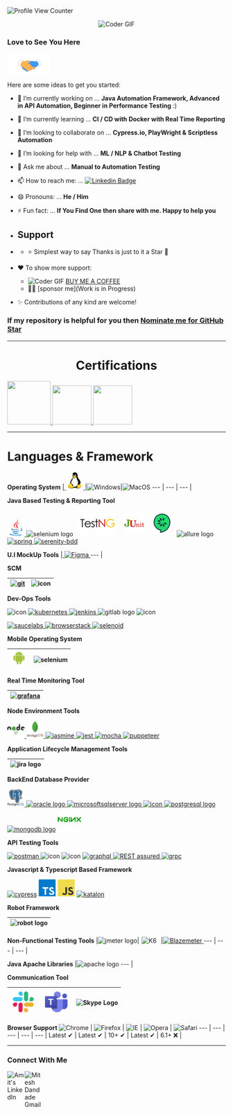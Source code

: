 ![Profile View Counter](https://komarev.com/ghpvc/?username=Mitesh411)

 
<p  align="center"><img src="https://media.giphy.com/media/SWoSkN6DxTszqIKEqv/giphy.gif" alt="Coder GIF" width="500" height="400">

### Love to See You Here 

<img src='https://github.com/Mitesh411/Mitesh411/blob/master/handshake.gif' width="100px" />



Here are some ideas to get you started:

- 🔭 I’m currently working on ...         **Java Automation Framework, Advanced in API Automation, Beginner in Performance Testing** :)

- 🌱 I’m currently learning ...           **CI / CD with Docker with Real Time Reporting** 

- 👯 I’m looking to collaborate on ...    **Cypress.io, PlayWright &  Scriptless Automation** 

- 🤔 I’m looking for help with ...        **ML / NLP & Chatbot Testing**

- 💬 Ask me about ...                     **Manual to Automation Testing** 

- 📫 How to reach me: ...                 [![Linkedin Badge](https://img.shields.io/badge/-MiteshDandade-blue?style=flat-square&logo=Linkedin&logoColor=white&link=https://www.linkedin.com/in/mitesh-dandade-1a62085b)](https://www.linkedin.com/in/mitesh-dandade-1a62085b)

- 😄 Pronouns: ...                        **He / Him**

- ⚡ Fun fact: ...                         **If You Find One then share with me. Happy to help you** 

- ## Support
- - ⭐️ Simplest way to say Thanks is just to it a Star 🤩
- ❤️ To show more support:
  - <img src='https://www.buymeacoffee.com/assets/img/guidelines/logo-mark-1.svg' alt="Coder GIF" width="50" height="50"> [BUY ME A COFFEE](https://buymeacoffee.com/dandademitz)
  - 👏🏿 [sponsor me](Work is in Progress)
- ✨ Contributions of any kind are welcome!
### If my repository is helpful for you then [Nominate me for GitHub Star](https://stars.github.com/nominate/)
---
<p align="center"> 
 
<h1 align="center"> Certifications </h1>
</p>
<a href="https://www.credly.com/badges/9a89e24f-00f5-4c17-b9a4-6363ba44bd77/public_url" title="CertiProf-Lifelong Learning !">
  <img src="https://images.credly.com/images/21e16d4d-d2df-46e6-9098-526caab49e63/blob" width="100" height="100"/>
</a>
<a href="https://www.credly.com/badges/0afcb821-9c80-415a-a6ae-c29b014ab589/public_url" title="Microsoft Certified: Azure Fundamentals">
  <img src="https://images.credly.com/images/be8fcaeb-c769-4858-b567-ffaaa73ce8cf/image.png" width="90" height="90"/>
</a>
<a href="https://www.credly.com/badges/ed9ba8f1-8e4a-47c5-81a8-22e13ba5bf16/public_url" title="AWS Certified Cloud Practitioner">
  <img src="https://images.credly.com/images/00634f82-b07f-4bbd-a6bb-53de397fc3a6/image.png" width="90" height="90"/>
</a>

---

<h1 align="left">Languages & Framework </h1>

**Operating System**
|<a href="https://www.linux.org/" target="_blank"> <img src="https://raw.githubusercontent.com/devicons/devicon/master/icons/linux/linux-original.svg" alt="linux" width="40" height="40"/> </a>|<img src="https://devicons.railway.app/i/windows10.svg" alt="Windows" width="40" height="40"/>|<img src="https://img.icons8.com/color/344/mac-os-logo.png" alt="MacOS" width="60" height="60"/>
--- | --- | --- |

**Java Based Testing & Reporting Tool**
<p align="left"> <a href="https://developer.android.com" target="_blank" rel="noreferrer"> 
<a href="https://www.java.com" target="_blank" rel="noreferrer"> <img src="https://raw.githubusercontent.com/devicons/devicon/master/icons/java/java-original.svg" alt="java" width="40" height="40"/> </a>
<img src="https://img.icons8.com/officel/344/selenium-test-automation.png" height="40" width="40" alt="selenium logo"  />
<img height="48" style="margin: 6px;" src="./testng.png" alt="testng" /> <img height="48" style="margin: 6px;"  src="./junit.png" alt="junit" /> <img height="48" style="margin: 6px;"  src="./cucumber.png" alt="cucumber" />
<img src="https://qagroovers.files.wordpress.com/2019/06/images.png" height="40" width="40" alt="allure logo"  />
<a href="https://spring.io/" target="_blank"> <img src="https://www.vectorlogo.zone/logos/springio/springio-icon.svg" alt="spring" width="40" height="40"/> </a> 
<a href="https://serenity-bdd.github.io/theserenitybook/latest/index.html" target="_blank" rel="noreferrer"> 
<img src="https://serenity-bdd.info/wp-content/uploads/elementor/thumbs/serenity-bdd-pac9onzlqv9ebi90cpg4zsqnp28x4trd1adftgkwbq.png" alt="serenity-bdd" width="90" height="45"/> </a>

 **U.I MockUp Tools**
|<a href="https://www.figma.com/" target="_blank" title ="Figma" rel="noreferrer"> <img src="https://www.vectorlogo.zone/logos/figma/figma-icon.svg" alt="Figma" width="40" height="40"/> </a>
--- |

 **SCM**
 
|<a href="https://git-scm.com/" target="_blank" rel="noreferrer"> <img src="https://www.vectorlogo.zone/logos/git-scm/git-scm-icon.svg" alt="git" width="40" height="40"/>|<img src="https://techstack-generator.vercel.app/github-icon.svg" alt="icon" width="50" height="50" /></a>  
--- | --- |

 **Dev-Ops Tools**
 
<img src="https://techstack-generator.vercel.app/docker-icon.svg" alt="icon" width="50" height="50" /> </a>
<a href="https://kubernetes.io" target="_blank"> <img src="https://www.vectorlogo.zone/logos/kubernetes/kubernetes-icon.svg" alt="kubernetes" width="40" height="40"/> </a> 
<a href="https://www.jenkins.io" target="_blank" rel="noreferrer"> <img src="https://www.vectorlogo.zone/logos/jenkins/jenkins-icon.svg" alt="jenkins" width="40" height="40"/> </a> 
<img src="https://cdn.jsdelivr.net/gh/devicons/devicon/icons/gitlab/gitlab-original.svg" height="40" width="52" alt="gitlab logo"  />
<img src="https://techstack-generator.vercel.app/aws-icon.svg" alt="icon" width="50" height="50" />
 </a>

 
  <a href="https://saucelabs.com/" target="_blank" rel="noreferrer"> 
  <img src="https://www.vectorlogo.zone/logos/saucelabs/saucelabs-ar21.svg" alt="saucelabs" width="80" height="50"/> </a>
  <a href="https://www.browserstack.com/" target="_blank" rel="noreferrer"> 
  <img src="https://www.vectorlogo.zone/logos/browserstack/browserstack-ar21.svg" alt="browserstack" width="80" height="50"/> </a>
   <a href="https://aerokube.com/selenoid/latest/" target="_blank" rel="noreferrer"> 
  <img src="https://aerokube.com/selenoid/latest/img/og-image.jpg" alt="selenoid" width="80" height="50"/> </a>


**Mobile Operating System**
 
|<img src="https://raw.githubusercontent.com/devicons/devicon/master/icons/android/android-original-wordmark.svg" alt="android" width="40" height="40"/>|<img src="https://devicons.railway.app/i/apple-dark.svg" alt="selenium" width="40" height="40"/> </a>
 --- | --- |

 **Real Time Monitoring Tool**
 
 |<a href="https://grafana.com" target="_blank"> <img src="https://www.vectorlogo.zone/logos/grafana/grafana-icon.svg" alt="grafana" width="40" height="40"/> </a>
--- |

 **Node Environment Tools**
 
<a href="https://nodejs.org" target="_blank"> <img src="https://raw.githubusercontent.com/devicons/devicon/master/icons/nodejs/nodejs-original-wordmark.svg" alt="nodejs" width="40" height="40"/> </a> 
<a href="https://www.mongodb.com/" target="_blank" rel="noreferrer"> <img src="https://raw.githubusercontent.com/devicons/devicon/master/icons/mongodb/mongodb-original-wordmark.svg" alt="mongodb" width="40" height="40"/> </a>
<a href="https://jasmine.github.io/" target="_blank"> <img src="https://www.vectorlogo.zone/logos/jasmine/jasmine-icon.svg" alt="jasmine" width="40" height="40"/> </a> 
<a href="https://jestjs.io" target="_blank"> <img src="https://www.vectorlogo.zone/logos/jestjsio/jestjsio-icon.svg" alt="jest" width="40" height="40"/> </a> 
<a href="https://mochajs.org" target="_blank"> <img src="https://www.vectorlogo.zone/logos/mochajs/mochajs-icon.svg" alt="mocha" width="40" height="40"/> </a>
<a href="https://github.com/puppeteer/puppeteer" target="_blank"> <img src="https://www.vectorlogo.zone/logos/pptrdev/pptrdev-official.svg" alt="puppeteer" width="40" height="40"/> 


</a> 

**Application Lifecycle Management Tools**
 
|<img src="https://cdn.jsdelivr.net/gh/devicons/devicon/icons/jira/jira-original.svg" height="40" width="52" alt="jira logo"  />
--- |

**BackEnd Database Provider** 
 
<a href="https://www.postgresql.org" target="_blank" rel="noreferrer"> <img src="https://raw.githubusercontent.com/devicons/devicon/master/icons/postgresql/postgresql-original-wordmark.svg" alt="postgresql" width="40" height="40"/>
<img src="https://cdn.jsdelivr.net/gh/devicons/devicon/icons/oracle/oracle-original.svg" height="40" width="52" alt="oracle logo"  />
<img src="https://cdn.jsdelivr.net/gh/devicons/devicon/icons/microsoftsqlserver/microsoftsqlserver-plain.svg" height="40" width="52" alt="microsoftsqlserver logo"  />
<img src="https://techstack-generator.vercel.app/mysql-icon.svg" alt="icon" width="50" height="50" />
<img src="https://cdn.jsdelivr.net/gh/devicons/devicon/icons/postgresql/postgresql-original.svg" height="40" width="52" alt="postgresql logo"  />
<img src="https://cdn.jsdelivr.net/gh/devicons/devicon/icons/mongodb/mongodb-original.svg" height="40" width="52" alt="mongodb logo"  /></a>
<img height="55" src="/nginx-original.svg" alt="nginx">

**API Testing Tools**
 
<a href="https://postman.com" target="_blank" rel="noreferrer"> <img src="https://www.vectorlogo.zone/logos/getpostman/getpostman-icon.svg" alt="postman" width="40" height="40"/> </a>
  <img src="https://techstack-generator.vercel.app/restapi-icon.svg" alt="icon" width="50" height="50" />
  <img src="https://techstack-generator.vercel.app/graphql-icon.svg" alt="icon" width="50" height="50" /></a>
<a href="https://socket.io/" target="_blank"> <img src="https://cdn.worldvectorlogo.com/logos/socket-io-1.svg" alt="graphql" width="40" height="40"/> </a> 
<a href="https://rest-assured.io/" target="_blank" title ="REST assured" rel="noreferrer"> <img src="https://miro.medium.com/v2/resize:fill:224:224/1*qmS-f8Pv72ZavjF22v-xiw.png" alt="REST assured" width="40" height="40"/> 
   <a href="https://grpc.io/" target="_blank"><img src="https://www.vectorlogo.zone/logos/grpcio/grpcio-ar21.svg" alt="grpc" width="80" height="40"/>
  </a>

**Javascript & Typescript Based Framework**
 
<a href="https://www.cypress.io" target="_blank"><img src="https://raw.githubusercontent.com/simple-icons/simple-icons/6e46ec1fc23b60c8fd0d2f2ff46db82e16dbd75f/icons/cypress.svg" alt="cypress" width="40" height="40"/></a>
<a href="https://www.typescriptlang.org/" target="_blank"><img src="https://raw.githubusercontent.com/devicons/devicon/master/icons/typescript/typescript-original.svg" alt="typescript" width="40" height="40"/></a>
<a href="https://developer.mozilla.org/en-US/docs/Web/JavaScript" target="_blank"><img src="https://raw.githubusercontent.com/devicons/devicon/master/icons/javascript/javascript-original.svg" alt="javascript" width="40" height="40"/></a>
<a href="https://www.katalon.com/" target="_blank" rel="noreferrer"><img src="https://d1h3p5fzmizjvp.cloudfront.net/themes/katalon_4/images/header/katalon_logo.svg" alt="katalon" width="80" height="45"/></a>


 **Robot Framework**
 
|<img src="https://cdn.jsdelivr.net/npm/simple-icons@4.19.0/icons/robotframework.svg" height="40" width="52" alt="robot logo"  />
--- |
 
 **Non-Functional Testing Tools**
|<img src="https://jmeter.apache.org/images/jmeter_square.png" height="40" width="52" alt="jmeter logo"/>|<img height="48" style="margin: 6px;" src="https://upload.wikimedia.org/wikipedia/commons/e/ef/K6-logo.svg" alt="K6" /> <a href="https://www.blazemeter.com/" target="_blank" title ="Blazemeter" rel="noreferrer">|<img src="https://storage.googleapis.com/datanyze-data/technologies/600b5cb8e4b44ed7e24a210de4fa50ddac5d8b8c.png" alt="Blazemeter" width="40" height="40"/> </a>
--- | --- |  --- |

 **Java Apache Libraries**
|<img src="https://img.icons8.com/external-tal-revivo-shadow-tal-revivo/344/external-apache-a-free-and-open-source-cross-platform-web-server-software-logo-shadow-tal-revivo.png" height="50" width="52" alt="apache logo"  />
--- |
 
**Communication Tool**

|<img height="48" style="margin: 6px;" src="./slack.png" alt="slack" /> | <img height="48" style="margin: 6px;"  src="./teams.png" alt="teams" /> | <img height="50" width="52" img src="https://cdn.worldvectorlogo.com/logos/skype-3.svg" title="Skype" alt="Skype Logo" />
--- | --- | --- |

</p>




**Browser Support**
![Chrome](https://raw.githubusercontent.com/alrra/browser-logos/master/src/chrome/chrome_48x48.png) | ![Firefox](https://raw.githubusercontent.com/alrra/browser-logos/master/src/firefox/firefox_48x48.png) | ![IE](https://raw.githubusercontent.com/alrra/browser-logos/master/src/edge/edge_48x48.png) | ![Opera](https://raw.githubusercontent.com/alrra/browser-logos/master/src/opera/opera_48x48.png) | ![Safari](https://raw.githubusercontent.com/alrra/browser-logos/master/src/safari/safari_48x48.png)
--- | --- | --- | --- | --- |
Latest ✔ | Latest ✔ | 10+ ✔ | Latest ✔ | 6.1+ ❌ |


_____________________________________________________________________________________________________________________________________
### Connect With Me
<a href="https://www.linkedin.com/in/mitesh-dandade-1a62085b">
  <img align="left" alt="Amit's LinkedIn" width="40px" src="https://img.icons8.com/color/2x/linkedin-2--v2.gif"/> 
</a> 

<a href="mailto:mailme.dandademitesh@gmail.com">
  <img align="left" alt="Mitesh Dandade Gmail" width="40px" src="https://img.icons8.com/color/2x/gmail--v2.gif"/> 
</a>
  
  

